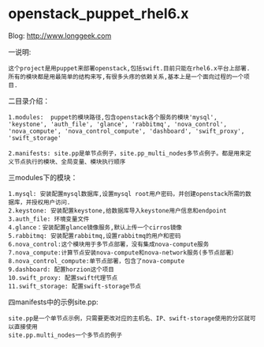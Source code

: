 openstack_puppet_rhel6.x
========================
Blog: http://www.longgeek.com

一说明:

    这个project是用puppet来部署openstack,包括swift.目前只能在rhel6.x平台上部署.
    所有的模块都是用最简单的结构来写,有很多头疼的依赖关系,基本上是一个面向过程的一个项目.


二目录介绍：

    1.modules:  puppet的模块路径,包含openstack各个服务的模块'mysql', 'keystone', 'auth_file', 'glance', 'rabbitmq', 'nova_control', 'nova_compute', 'nova_control_compute', 'dashboard', 'swift_proxy', 'swift_storage'
    
    2.manifests: site.pp是单节点例子，site.pp_multi_nodes多节点例子。都是用来定义节点执行的模块、全局变量、模块执行顺序

三modules下的模块：

    1.mysql: 安装配置mysql数据库,设置mysql root用户密码，并创建openstack所需的数据库，并授权用户访问.
    2.keystone: 安装配置keystone,给数据库导入keystone用户信息和endpoint
    3.auth_file: 环境变量文件
    4.glance：安装配置glance镜像服务,默认上传一个cirros镜像
    5.rabbitmq: 安装配置rabbitmq,设置rabbitmq的用户和密码
    6.nova_control:这个模块用于多节点部署，没有集成nova-compute服务
    7.nova_compute:计算节点安装nova-compute和nova-network服务(多节点部署）
    8.nova_control_compute:单节点部署，包含了nova-compute
    9.dashboard: 配置horzion这个项目
    10.swift_proxy: 配置swift代理节点
    11.swift_storage: 配置swift-storage节点

四manifests中的示例site.pp:

    site.pp是一个单节点示例，只需要更改对应的主机名、IP、swift-storage使用的分区就可以直接使用
    site.pp.multi_nodes一个多节点的例子
    
